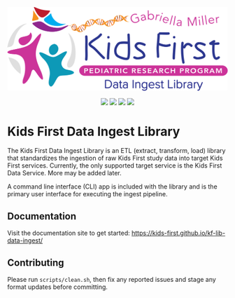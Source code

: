 <p align="center">
  <img src="docs/source/_static/images/logo.svg" alt="Kids First Data Ingest Library" width="660px">
</p>
<p align="center">
  <a href="https://github.com/kids-first/kf-lib-data-ingest/blob/master/LICENSE"><img src="https://img.shields.io/github/license/kids-first/kf-lib-data-ingest.svg?style=for-the-badge"></a>
  <a href="https://circleci.com/gh/kids-first/kf-lib-data-ingest"><img src="https://img.shields.io/circleci/project/github/kids-first/kf-lib-data-ingest.svg?style=for-the-badge"></a>
  <a href="https://kids-first.github.io/kf-lib-data-ingest"><img src="https://img.shields.io/readthedocs/pip.svg?style=for-the-badge"></a>
  <a href="https://github.com/psf/black"><img src="https://img.shields.io/badge/code%20style-black ----line--length 80-000000.svg?style=for-the-badge"></a>
</p>

Kids First Data Ingest Library
==============================

The Kids First Data Ingest Library is an ETL (extract, transform, load) library that standardizes the ingestion of raw Kids First study data into target Kids First services. Currently, the only supported target service
is the Kids First Data Service. More may be added later.

A command line interface (CLI) app is included with the library and is the primary user interface for executing the ingest pipeline.

## Documentation

Visit the documentation site to get started:
https://kids-first.github.io/kf-lib-data-ingest/

## Contributing

Please run `scripts/clean.sh`, then fix any reported issues and stage any
format updates before committing.
